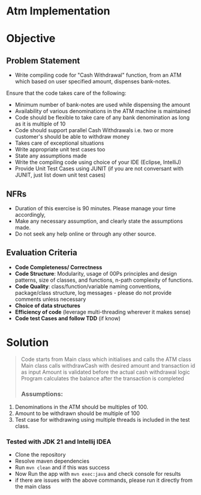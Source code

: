 # Atm Implementation

# Objective

## Problem Statement

- Write compiling code for "Cash Withdrawal" function, from an ATM which based on user specified amount,
  dispenses bank-notes.

Ensure that the code takes care of the following:

- Minimum number of bank-notes are used while dispensing the amount
- Availability of various denominations in the ATM machine is maintained
- Code should be flexible to take care of any bank denomination as long as it is multiple of 10
- Code should support parallel Cash Withdrawals i.e. two or more customer's should be able to withdraw money
- Takes care of exceptional situations
- Write appropriate unit test cases too
- State any assumptions made
- Write the compiling code using choice of your IDE (Eclipse, IntelliJ)
- Provide Unit Test Cases using JUNIT (if you are not conversant with JUNIT, just list down unit test cases)

## NFRs

- Duration of this exercise is 90 minutes. Please manage your time accordingly,
- Make any necessary assumption, and clearly state the assumptions made.
- Do not seek any help online or through any other source.

## Evaluation Criteria

- **Code Completeness/ Correctness**
- **Code Structure**: Modularity, usage of 00Ps principles and design patterns, size of classes, and functions, n-path
  complexity of functions.
- **Code Quality**: class/function/variable naming conventions, package/class structure, log messages - please do not
  provide comments unless necessary
- **Choice of data structures**
- **Efficiency of code** (leverage multi-threading wherever it makes sense)
- **Code test Cases and follow TDD** (if know)

# Solution

> Code starts from Main class which initialises and calls the ATM class
> Main class calls withdrawCash with desired amount and transaction id as input
> Amount is validated before the actual cash withdrawal logic
> Program calculates the balance after the transaction is completed
> 
> ### Assumptions:

1. Denominations in the ATM should be multiples of 100.
3. Amount to be withdrawn should be multiple of 100
4. Test case for withdrawing using multiple threads is included in the test class.

### Tested with JDK 21 and Intellij IDEA
- Clone the repository
- Resolve maven dependencies
- Run `mvn clean` and if this was success
- Now Run the app with `mvn exec:java` and check console for results
- if there are issues with the above commands, please run it directly from the main class
